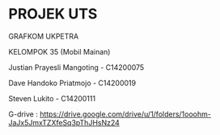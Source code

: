 # PROJEK UTS

GRAFKOM UKPETRA

KELOMPOK 35 (Mobil Mainan)

Justian Prayesli Mangoting - C14200075

Dave Handoko Priatmojo - C14200019

Steven Lukito - C14200111

G-drive : https://drive.google.com/drive/u/1/folders/1ooohm-JaJx5JmxTZXfeSq3pThJHsNz24
